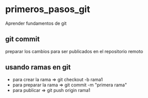 # primeros_pasos_git
Aprender fundamentos de git

## git commit  
preparar los cambios para ser publicados en el repositorio remoto

## usando ramas en git

* para crear la rama => git checkout -b rama1
* para preparar la rama => git commit -m "primera rama"
* para publicar => git push origin rama1
